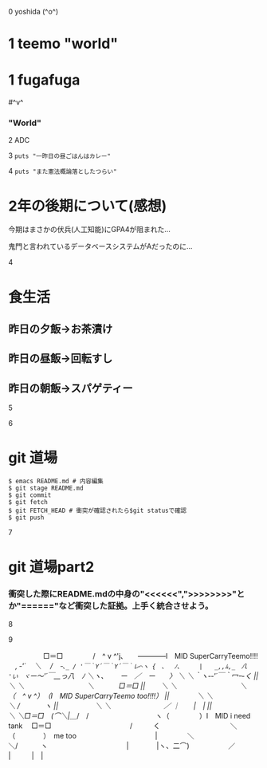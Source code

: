 0 yoshida (^o^)

# 1 teemo "world"


# 1 fugafuga

#^v^

### "World"

2 ADC

3 `puts "一昨日の昼ごはんはカレー"`

4 `puts "また憲法概論落としたつらい"`

# 2年の後期について(感想)
今期はまさかの伏兵(人工知能)にGPA4が阻まれた...

鬼門と言われているデータベースシステムがAだったのに...

4

# 食生活
## 昨日の夕飯->お茶漬け
## 昨日の昼飯->回転すし
## 昨日の朝飯->スパゲティー
5

6

# git 道場
```
$ emacs README.md # 内容編集
$ git stage README.md
$ git commit 
$ git fetch
$ git FETCH_HEAD # 衝突が確認されたら$git statusで確認
$ git push
```

7

# git 道場part2

### 衝突した際にREADME.mdの中身の"<<<<<<",">>>>>>>>"とか"======"など衝突した証拠。上手く統合させよう。

8

9


　　　　　□＝□
　　　　/　^ v ^'j､　　――――I　MID SuperCarryTeemo!!!!
　_, ‐'´　 ＼　 /　`ｰ､_
/ '￣｀Y´￣｀Y´￣｀レ⌒ヽ
{　､　 ﾉ､　 　 |　　_,,ﾑ,_　ﾉl
'い　ヾ`ー～'´￣__っ八　ﾉ
＼ヽ､　　 ー　／　ー　　〉
＼ ＼｀ヽ-‐'´￣｀冖ｰ-く
||　＼ ＼　　　　　　　　　＼　　 　 □＝□
||　　 ＼ ＼　　　　　　　　　＼　　（　^ v ^）　（I　MID SuperCarryTeemo too!!!!）
||　　　　＼ ＼　　　　　　　　　＼ /　　 　 ヽ
||　　　　　 ＼ ＼　　　　　　 　 ／ ｜　　|　|
||　　　　　　　＼ ＼□＝□　(⌒＼|＿_/　/
　　　　　　　　　 ヽ（ 　　　　）I　MID i need tank　 □＝□
　　　　　　　　　　　/　　　く　　　　　　　　　　＼　 （　　　　）　me too
　　　　　　　　　　　|　　　　 ＼　　　　　　　　 　 ＼/　　　 ヽ
　　　　　　　　　　　|　　　　|ヽ、二⌒)　　　　 　 ／ |　　　|　|
